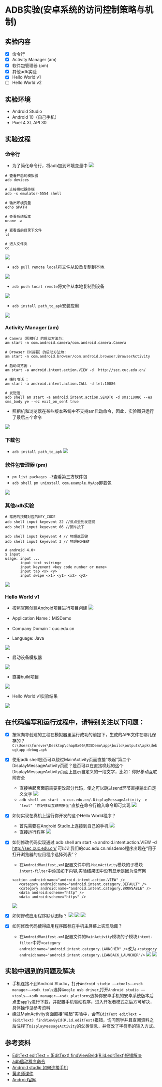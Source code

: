 # ADB实验(安卓系统的访问控制策略与机制)

## 实验内容
- [x] 命令行
- [x] Activity Manager (am)
- [x] 软件包管理器 (pm)
- [x] 其他adb实验
- [x] Hello World v1
- [ ] Hello World v2

## 实验环境
- Android Studio
- Android 10（自己手机）
- Pixel 4 XL API 30

## 实验过程

### 命令行
- 为了简化命令行，将adb加到环境变量中
![](img/环境变量.png)

```
# 查看开启的模拟器
adb devices

# 连接模拟器终端
adb -s emulator-5554 shell

# 输出环境变量
echo $PATH

# 查看系统版本
uname -a

# 查看当前目录下文件
ls

# 进入文件夹
cd 
```
![](img/命令行.png)

- ```adb pull remote local```将文件从设备复制到本地

![](img/设备到本地.png)

- ```adb push local remote```将文件从本地复制到设备

![](img/本地到设备.png)

- ```adb install path_to_apk```安装应用

![](img/adb_install.png)

### Activity Manager (am)
```
# Camera（照相机）的启动方法为:
am start -n com.android.camera/com.android.camera.Camera

# Browser（浏览器）的启动方法为：
am start -n com.android.browser/com.android.browser.BrowserActivity

# 启动浏览器 :
am start -a android.intent.action.VIEW -d  http://sec.cuc.edu.cn/

# 拨打电话 :
am start -a android.intent.action.CALL -d tel:10086

# 发短信：
adb shell am start -a android.intent.action.SENDTO -d sms:10086 --es sms_body ye --ez exit_on_sent true
```
- 照相机和浏览器在某些版本系统中不支持am启动命令，因此，实验图只运行了最后三个命令

![](am.gif)

### 下载包
- ```adb install path_to_apk```
![](img/adb_install.png)

### 软件包管理器 (pm)
- ```pm list packages -3```查看第三方软件包
- ```adb shell pm uninstall com.example.MyApp```卸载包

![](img/卸载包.png)

### 其他adb实验
```
# 常用的按键对应的KEY_CODE
adb shell input keyevent 22 //焦点去到发送键
adb shell input keyevent 66 //回车按下

adb shell input keyevent 4 // 物理返回键
adb shell input keyevent 3 // 物理HOME键

# android 4.0+
$ input
usage: input ...
       input text <string>
       input keyevent <key code number or name>
       input tap <x> <y>
       input swipe <x1> <y1> <x2> <y2>
```
![](input.gif)


### Hello World v1
- 按照[官网创建Android项目](https://developer.android.google.cn/training/basics/firstapp/creating-project)进行项目创建
![](img/创建新项目.png)

- Application Name：MISDemo
- Company Domain：cuc.edu.cn
- Language: Java

![](img/新项目配置.png)

- 启动设备模拟器

![](img/启动设备模拟器.png)

- 直接build项目

![](img/直接build.png)

- Hello World v1实验结果
  
![](Hello_World_v1.gif)

## 在代码编写和运行过程中，请特别关注以下问题：
- [x] 按照向导创建的工程在模拟器里运行成功的前提下，生成的APK文件在哪儿保存的？
``` C:\Users\forever\Desktop\chap0x06\MISDemo\app\build\outputs\apk\debug\app-debug.apk ```

- [x] 使用adb shell是否可以绕过MainActivity页面直接“唤起”第二个DisplayMessageActivity页面？是否可以在直接唤起的这个DisplayMessageActivity页面上显示自定义的一段文字，比如：你好移动互联网安全
    - 直接唤起页面前需要更改部分代码，使之可以跳过send环节直接输出自定义文字
    ![](img/直接唤起DisplayMessageActivity.png)
    - ```adb shell am start -n cuc.edu.cn/.DisplayMessageActivity -e "text" "你好移动互联网安全"```直接在命令行输入命令即可实现
    ![](你好移动互联网安全.gif)

- [x] 如何实现在真机上运行你开发的这个Hello World程序？
    - 首先需要在Android Studio上连接到自己的手机
    ![](img/连接自己手机.png)
    - 直接运行程序
    ![](连接自己手机实验.gif)
    

- [x] 如何修改代码实现通过 adb shell am start -a android.intent.action.VIEW -d http://sec.cuc.edu.cn/ 可以让我们的cuc.edu.cn.misdemo程序出现在“用于打开浏览器的应用程序选择列表”？
    - 在```AndroidManifest,xml```配置文件中的.```MainActivity```模块的子模块``` intent-filter ```中添加如下内容,实验结果图中没有显示是因为没有网
    ```
    <action android:name="android.intent.action.VIEW" />
       <category android:name="android.intent.category.DEFAULT" />
       <category android:name="android.intent.category.BROWSABLE" />
       <data android:scheme="http" />
       <data android:scheme="https" />
    ```
    ![](img/打开浏览器应用程序选择列表.png)
- [x] 如何修改应用程序默认图标？
![](img/修改默认图标.png)
![](img/修改默认图标2.png)
![](img/修改默认图标成功.png)

- [x] 如何修改代码使得应用程序图标在手机主屏幕上实现隐藏？
    - 在```AndroidManifest.xml```配置文件的```MainActivity```模块的子模块``` intent-filter ```中将```<category android:name="android.intent.category.LAUNCHER" />```改为 ```<category android:name="android.intent.category.LEANBACK_LAUNCHER"/>```
![](img/隐藏图标.png)
![](img/成功隐藏图标.png)

## 实验中遇到的问题及解决
- 手机连接不到Android Studio，打开```Android studio ——>tools——>sdk manager——>sdk tools```选择```Google usb driver```,打开```Android studio ——>tools——>sdk manager——>sdk platforms```选择你安卓手机的安卓系统版本后点击```apply```进行下载，并配置手机驱动程序，进入开发者模式之后方可解决，具体操作见参考资料
- 绕过MainActivity页面直接“唤起”实验中，会有```EditText editText = (EditText) findViewById(R.id.editText)```报错，询问同学并且查阅资料之后注释了```DisplayMessageActivity```的父类信息，并修改了字符串的输入方式。

## 参考资料
- [EditText editText = (EditText) findViewById(R.id.editText)报错解决](https://blog.csdn.net/Cybers/article/details/108731052)
- [adb启动程序命令](https://blog.csdn.net/xiezechang/article/details/8528446)
- [Android studio 如何连接手机](https://blog.csdn.net/hasfhaiogheiohf/article/details/104858071)
- [黄老师课件](https://c4pr1c3.github.io/cuc-mis/chap0x06/exp.html)
- [Android官网](https://developer.android.google.cn/training/basics/firstapp/creating-project)